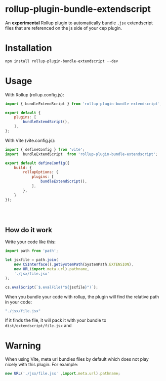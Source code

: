 # rollup-plugin-bundle-extendscript
An **experimental** Rollup plugin to automatically bundle `.jsx` extendscript files that are referenced on the js side of your cep plugin. 


# Installation
```js
npm install rollup-plugin-bundle-extendscript --dev
```

# Usage

With Rollup (rollup.config.js):
```js
import { bundleExtendScript } from 'rollup-plugin-bundle-extendscript';

export default {
    plugins: [
        bundleExtendScript(),
    ],
};
```

With Vite (vite.config.js):
```js
import { defineConfig } from 'vite';
import  bundleExtendScript  from 'rollup-plugin-bundle-extendscript';

export default defineConfig({
    build: {
        rollupOptions: {
            plugins: [
                bundleExtendScript(),
            ],
        },
    }
});
```

<br><br>

## How do it work
Write your code like this:
```js
import path from 'path';

let jsxfile = path.join(
    new CSInterface().getSystemPath(SystemPath.EXTENSION),
    new URL(import.meta.url).pathname,
    './jsx/file.jsx'
);

cs.evalScript(`$.evalFile("${jsxfile}")`); 
```

When you bundle your code with rollup, the plugin will find the relative path in your code:
```js
"./jsx/file.jsx"
```
If it finds the file, it will pack it with your bundle to `dist/extendscript/file.jsx` and 


# Warning
When using Vite, meta url bundles files by default which does not play nicely with this plugin. For example:
```js
new URL('./jsx/file.jsx' ,import.meta.url).pathname;